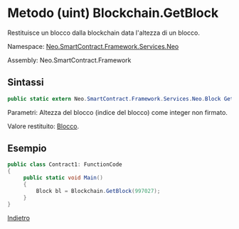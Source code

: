 # Metodo (uint) Blockchain.GetBlock 

Restituisce un blocco dalla blockchain data l'altezza di un blocco.

Namespace: [Neo.SmartContract.Framework.Services.Neo](../../neo.md)

Assembly: Neo.SmartContract.Framework

## Sintassi

```c#
public static extern Neo.SmartContract.Framework.Services.Neo.Block GetBlock(uint height)
```

Parametri: Altezza del blocco (indice del blocco) come integer non firmato.

Valore restituito: [Blocco](../Block.md).

## Esempio

```c#
public class Contract1: FunctionCode
{
     public static void Main()
     {
         Block bl = Blockchain.GetBlock(997027);
     }
}
```



[Indietro](../Blockchain.md)
